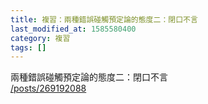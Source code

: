 ```yaml
---
title: 複習：兩種錯誤碰觸預定論的態度二：閉口不言
last_modified_at: 1585580400
category: 複習
tags: []
---
```


<p>兩種錯誤碰觸預定論的態度二：閉口不言<br/>
<a href="/posts/269192088" target="_blank">/posts/269192088</a></p>
<p> </p>
